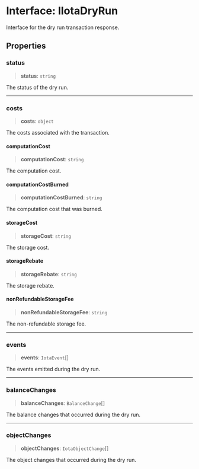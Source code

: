 # Interface: IIotaDryRun

Interface for the dry run transaction response.

## Properties

### status

> **status**: `string`

The status of the dry run.

***

### costs

> **costs**: `object`

The costs associated with the transaction.

#### computationCost

> **computationCost**: `string`

The computation cost.

#### computationCostBurned

> **computationCostBurned**: `string`

The computation cost that was burned.

#### storageCost

> **storageCost**: `string`

The storage cost.

#### storageRebate

> **storageRebate**: `string`

The storage rebate.

#### nonRefundableStorageFee

> **nonRefundableStorageFee**: `string`

The non-refundable storage fee.

***

### events

> **events**: `IotaEvent`[]

The events emitted during the dry run.

***

### balanceChanges

> **balanceChanges**: `BalanceChange`[]

The balance changes that occurred during the dry run.

***

### objectChanges

> **objectChanges**: `IotaObjectChange`[]

The object changes that occurred during the dry run.
